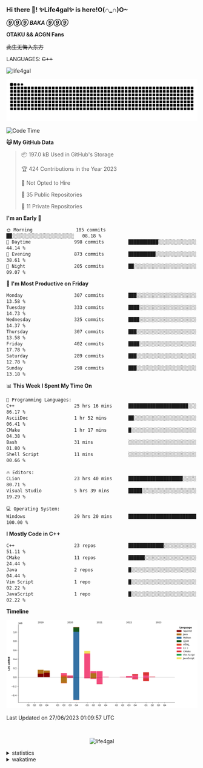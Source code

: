 ### Hi there 👋! ✨Life4gal✨ is here!O(∩_∩)O~

_**⑨⑨⑨ BAKA ⑨⑨⑨**_

**OTAKU && ACGN Fans**

~~此生无悔入东方~~

LANGUAGES: ~~C++~~

<p align="left"> <img src="https://komarev.com/ghpvc/?username=life4gal&label=Profile%20views&color=0e75b6&style=flat" alt="life4gal" /> </p>

![github contribution grid snake animation](https://raw.githubusercontent.com/Life4gal/Life4gal/snake_branch/github-contribution-grid-snake.svg)

<!--START_SECTION:waka-->
![Code Time](http://img.shields.io/badge/Code%20Time-3%2C255%20hrs%208%20mins-blue)

**🐱 My GitHub Data** 

> 📦 197.0 kB Used in GitHub's Storage 
 > 
> 🏆 424 Contributions in the Year 2023
 > 
> 🚫 Not Opted to Hire
 > 
> 📜 35 Public Repositories 
 > 
> 🔑 11 Private Repositories 
 > 
**I'm an Early 🐤** 

```text
🌞 Morning                185 commits         ██░░░░░░░░░░░░░░░░░░░░░░░   08.18 % 
🌆 Daytime                998 commits         ███████████░░░░░░░░░░░░░░   44.14 % 
🌃 Evening                873 commits         ██████████░░░░░░░░░░░░░░░   38.61 % 
🌙 Night                  205 commits         ██░░░░░░░░░░░░░░░░░░░░░░░   09.07 % 
```
📅 **I'm Most Productive on Friday** 

```text
Monday                   307 commits         ███░░░░░░░░░░░░░░░░░░░░░░   13.58 % 
Tuesday                  333 commits         ████░░░░░░░░░░░░░░░░░░░░░   14.73 % 
Wednesday                325 commits         ████░░░░░░░░░░░░░░░░░░░░░   14.37 % 
Thursday                 307 commits         ███░░░░░░░░░░░░░░░░░░░░░░   13.58 % 
Friday                   402 commits         ████░░░░░░░░░░░░░░░░░░░░░   17.78 % 
Saturday                 289 commits         ███░░░░░░░░░░░░░░░░░░░░░░   12.78 % 
Sunday                   298 commits         ███░░░░░░░░░░░░░░░░░░░░░░   13.18 % 
```


📊 **This Week I Spent My Time On** 

```text
💬 Programming Languages: 
C++                      25 hrs 16 mins      ██████████████████████░░░   86.17 % 
AsciiDoc                 1 hr 52 mins        ██░░░░░░░░░░░░░░░░░░░░░░░   06.41 % 
CMake                    1 hr 17 mins        █░░░░░░░░░░░░░░░░░░░░░░░░   04.38 % 
Bash                     31 mins             ░░░░░░░░░░░░░░░░░░░░░░░░░   01.80 % 
Shell Script             11 mins             ░░░░░░░░░░░░░░░░░░░░░░░░░   00.66 % 

🔥 Editors: 
CLion                    23 hrs 40 mins      ████████████████████░░░░░   80.71 % 
Visual Studio            5 hrs 39 mins       █████░░░░░░░░░░░░░░░░░░░░   19.29 % 

💻 Operating System: 
Windows                  29 hrs 20 mins      █████████████████████████   100.00 % 
```

**I Mostly Code in C++** 

```text
C++                      23 repos            █████████████░░░░░░░░░░░░   51.11 % 
CMake                    11 repos            ██████░░░░░░░░░░░░░░░░░░░   24.44 % 
Java                     2 repos             █░░░░░░░░░░░░░░░░░░░░░░░░   04.44 % 
Vim Script               1 repo              █░░░░░░░░░░░░░░░░░░░░░░░░   02.22 % 
JavaScript               1 repo              █░░░░░░░░░░░░░░░░░░░░░░░░   02.22 % 
```



**Timeline**

![Lines of Code chart](https://raw.githubusercontent.com/Life4gal/Life4gal/main/assets/bar_graph.png)


 Last Updated on 27/06/2023 01:09:57 UTC
<!--END_SECTION:waka-->

<img src="https://wakatime.com/share/@Life4gal/86c21846-f841-4004-aed1-e1165eb797d6.svg?sanitize=true" alt=""/>

<p align="center"> <img src="./images/⑨.jpg" alt="life4gal" /> </p>

<details>
	<summary>statistics</summary>
	<img src="https://github-profile-trophy.vercel.app/?username=life4gal" alt=""/>
	<img src="https://github-readme-stats.life4gal.vercel.app/api/top-langs/?username=Life4gal&hide=html&show_icons=true&theme=synthwave&cache_seconds=1800" alt=""/>
	<img src="https://github-readme-stats.life4gal.vercel.app/api?username=Life4gal&show_icons=true&theme=synthwave&cache_seconds=1800" alt=""/>
</details>

<details>
	<summary>wakatime</summary>
	<img src="https://wakatime.com/share/@Life4gal/404666b2-d1ff-4388-94e0-a1935d341f14.svg?sanitize=true" alt=""/>
	<img src="https://wakatime.com/share/@Life4gal/972212ce-6084-4d98-a326-1997606ddf37.svg?sanitize=true" alt=""/>
	<img src="https://wakatime.com/share/@Life4gal/7ae4ead0-e1fd-412a-afcb-da977a5ae5e9.svg?sanitize=true" alt=""/>
</details>
